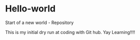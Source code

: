 # Hello-world
Start of a new world - Repository

This is my initial dry run at coding with Git hub.
Yay Learning!!!!
